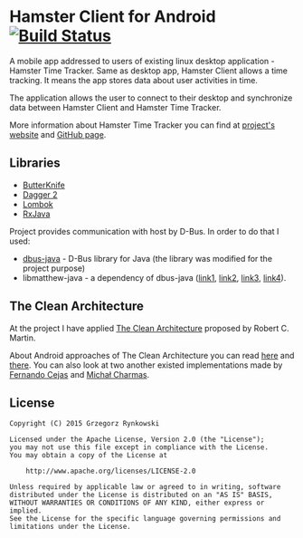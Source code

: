 Hamster Client for Android [![Build Status](https://travis-ci.org/rynkowsg/hamster-client-android.svg?branch=master)](https://travis-ci.org/rynkowsg/hamster-client-android)
==========================

A mobile app addressed to users of existing linux desktop application - Hamster Time Tracker.
Same as desktop app, Hamster Client allows a time tracking.
It means the app stores data about user activities in time.

The application allows the user to connect to their desktop
and synchronize data between Hamster Client and Hamster Time Tracker.

More information about Hamster Time Tracker you can find at [project's website][projecthamster]
and [GitHub page][projecthamster-github].



Libraries
---------

 * [ButterKnife][butterknife]
 * [Dagger 2][dagger2]
 * [Lombok][lombok]
 * [RxJava][rxjava]

Project provides communication with host by D-Bus. In order to do that I used:

 * [dbus-java][dbus-java] - D-Bus library for Java
     (the library was modified for the project purpose)
 * libmatthew-java - a dependency of dbus-java ([link1][libmatthew-java-1],
     [link2][libmatthew-java-2], [link3][libmatthew-java-3], [link4][libmatthew-java-4]).



The Clean Architecture
------

At the project I have applied [The Clean Architecture][the-clean-architecture]
proposed by Robert C. Martin.

About Android approaches of The Clean Architecture you can read [here][the-clean-way]
and [there][progmag-ca]. You can also look at two another existed implementations
made by [Fernando Cejas][android-cleanarchitecture] and [Michał Charmas][shoppinglist].



License
-------

    Copyright (C) 2015 Grzegorz Rynkowski

    Licensed under the Apache License, Version 2.0 (the "License");
    you may not use this file except in compliance with the License.
    You may obtain a copy of the License at

        http://www.apache.org/licenses/LICENSE-2.0

    Unless required by applicable law or agreed to in writing, software
    distributed under the License is distributed on an "AS IS" BASIS,
    WITHOUT WARRANTIES OR CONDITIONS OF ANY KIND, either express or implied.
    See the License for the specific language governing permissions and
    limitations under the License.



 [projecthamster]: https://projecthamster.wordpress.com
 [projecthamster-github]: https://github.com/projecthamster/hamster
 [dagger2]: http://google.github.io/dagger/
 [butterknife]: http://jakewharton.github.io/butterknife
 [rxjava]: https://github.com/ReactiveX/RxJava
 [lombok]: https://projectlombok.org
 [dbus-java]: https://github.com/rynkowsg/dbus-java
 [libmatthew-java-1]: http://www.java2s.com/Code/JarDownload/libmatthew/libmatthew-0.8-x86_64-sources.jar.zip
 [libmatthew-java-2]: https://speakerdeck.com/jakewharton/android-apps-with-dagger-devoxx-2013
 [libmatthew-java-3]: https://github.com/rynkowsg/libmatthew-java
 [libmatthew-java-4]: https://bitbucket.org/rynkowsg/libmatthew-java
 [the-clean-architecture]: http://blog.8thlight.com/uncle-bob/2012/08/13/the-clean-architecture.html
 [the-clean-way]: http://fernandocejas.com/2014/09/03/architecting-android-the-clean-way/
 [progmag-ca]: http://programistamag.pl/przejrzysty-i-testowalny-kod-na-androidzie-sprobujmy-z-clean-architecture/
 [android-cleanarchitecture]: https://github.com/android10/Android-CleanArchitecture
 [shoppinglist]: https://github.com/mcharmas/shoppinglist-clean-architecture-example
